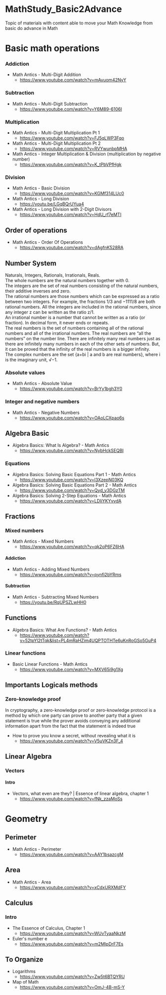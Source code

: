 # MathStudy_Basic2Advance
Topic of materials with content able to move your Math Knowledge from basic do advance in Math

# Basic math operations
### Addiction
 * Math Antics - Multi-Digit Addition
   * https://www.youtube.com/watch?v=mAvuom42NyY

### Subtraction
 * Math Antics - Multi-Digit Subtraction
   *  https://www.youtube.com/watch?v=Y6M89-6106I

### Multiplication
 * Math Antics - Multi-Digit Multiplication Pt 1
   * https://www.youtube.com/watch?v=FJ5qLWP3Fqo
 * Math Antics - Multi-Digit Multiplication Pt 2
   * https://www.youtube.com/watch?v=RVYwunbpMHA
 * Math Antics - Integer Multiplication & Division (multiplication by negative number)
   * https://www.youtube.com/watch?v=K_tPbVPfHgk

### Division
 * Math Antics - Basic Division
   * https://www.youtube.com/watch?v=KGMf314LUc0
 * Math Antics - Long Division
   * https://youtu.be/LGqBQrUYua4
 * Math Antics - Long Division with 2-Digit Divisors
   * https://www.youtube.com/watch?v=HdU_rf7eMTI




## Order of operations
 * Math Antics - Order Of Operations
   * https://www.youtube.com/watch?v=dAgfnK528RA


## Number System
Naturals, Integers, Rationals, Irrationals, Reals.<br>
The whole numbers are the natural numbers together with 0.<br>
The integers are the set of real numbers consisting of the natural numbers, their additive inverses and zero.<br>
The rational numbers are those numbers which can be expressed as a ratio between two integers. For example, the fractions 1/3 and −1111/8 are both rational numbers. All the integers are included in the rational numbers, since any integer z can be written as the ratio z/1.<br>
An irrational number is a number that cannot be written as a ratio (or fraction).  In decimal form, it never ends or repeats.<br>
The real numbers is the set of numbers containing all of the rational numbers and all of the irrational numbers.  The real numbers are “all the numbers” on the number line.  There are infinitely many real numbers just as there are infinitely many numbers in each of the other sets of numbers.  But, it can be proved that the infinity of the real numbers is a bigger infinity.<br>
The complex numbers are the set {a+bi | a and b are real numbers}, where i is the imaginary unit, √−1.<br>


### Absolute values
  * Math Antics - Absolute Value
    * https://www.youtube.com/watch?v=BrYy1bgh3Y0

### Integer and negative numbers
  * Math Antics - Negative Numbers
    * https://www.youtube.com/watch?v=OAoLCXpao6s


## Algebra Basic
  * Algebra Basics: What Is Algebra? - Math Antics
    * https://www.youtube.com/watch?v=NybHckSEQBI

### Equations
  * Algebra Basics: Solving Basic Equations Part 1 - Math Antics
    * https://www.youtube.com/watch?v=l3XzepN03KQ
  * Algebra Basics: Solving Basic Equations Part 2 - Math Antics
    * https://www.youtube.com/watch?v=Qyd_v3DGzTM
  * Algebra Basics: Solving 2-Step Equations - Math Antics
    * https://www.youtube.com/watch?v=LDIiYKYvvdA

## Fractions

### Mixed numbers
  * Math Antics - Mixed Numbers
    * https://www.youtube.com/watch?v=qk2oP6FZ6HA

#### Addiction
  * Math Antics - Adding Mixed Numbers
    * https://www.youtube.com/watch?v=pynfj2bYRms

#### Subtraction
 * Math Antics - Subtracting Mixed Numbers
    * https://youtu.be/RqUPSZLwHH0


## Functions
  * Algebra Basics: What Are Functions? - Math Antics
    * https://www.youtube.com/watch?v=52tpYl2tTqk&list=PL4mRaHZim4UQPTOTHTe6uKnRoGSo5GuP4
  


### Linear functions
  * Basic Linear Functions - Math Antics
    * https://www.youtube.com/watch?v=MXV65i9g1Xg

## Importants Logicals methods
### Zero-knowledge proof 
In cryptography, a zero-knowledge proof or zero-knowledge protocol is a method by which one party can prove to another party that a given statement is true while the prover avoids conveying any additional information apart from the fact that the statement is indeed true
 * How to prove you know a secret, without revealing what it is
   * https://www.youtube.com/watch?v=V5uVKZn3F_4

## Linear Algebra
### Vectors
#### Intro
* Vectors, what even are they? | Essence of linear algebra, chapter 1
   * https://www.youtube.com/watch?v=fNk_zzaMoSs


# Geometry

## Perimeter
  * Math Antics - Perimeter
    * https://www.youtube.com/watch?v=AAY1bsazcgM

## Area
  * Math Antics - Area
    * https://www.youtube.com/watch?v=xCdxURXMdFY

## Calculus

### Intro
* The Essence of Calculus, Chapter 1
    * https://www.youtube.com/watch?v=WUvTyaaNkzM
* Euler's number e
    * https://www.youtube.com/watch?v=m2MIpDrF7Es


## To Organize

* Logarithms
    * https://www.youtube.com/watch?v=Zw5t6BTQYRU
* Map of Math
    * https://www.youtube.com/watch?v=OmJ-4B-mS-Y
